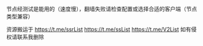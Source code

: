 节点经测试是能用的（速度慢），翻墙失败请检查配置或选择合适的客户端（节点类型兼容）

资源搬运于 https://t.me/ssrList   https://t.me/ssList   https://t.me/V2List  如有侵权请联系我删除

